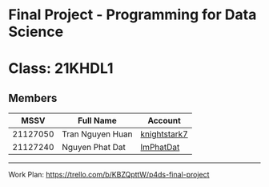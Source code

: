
# Final Project - Programming for Data Science

# Class: 21KHDL1

## Members

| MSSV     | Full Name        | Account                                         |
| -------- | ---------------- | ----------------------------------------------- |
| 21127050 | Tran Nguyen Huan | [knightstark7](https://github.com/knightstark7) |
| 21127240 | Nguyen Phat Dat  | [ImPhatDat](https://github.com/ImPhatDat)       |

---

Work Plan: https://trello.com/b/KBZQpttW/p4ds-final-project
